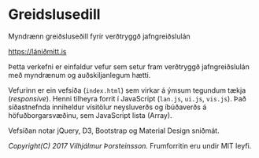 # Greidslusedill
Myndrænn greiðsluseðill fyrir verðtryggð jafngreiðslulán

<https://lániðmitt.is>

Þetta verkefni er einfaldur vefur sem setur fram verðtryggð jafngreiðslulán
með myndrænum og auðskiljanlegum hætti.

Vefurinn er ein vefsíða (`index.html`) sem virkar á ýmsum tegundum tækja
(*responsive*). Henni tilheyra forrit í JavaScript (`lan.js`, `ui.js`, `vis.js`).
Það síðastnefnda inniheldur vísitölur neysluverðs og íbúðaverðs á höfuðborgarsvæðinu,
sem JavaScript lista (Array).

Vefsíðan notar jQuery, D3, Bootstrap og Material Design sniðmát.

*Copyright(C) 2017 Vilhjálmur Þorsteinsson.*
Frumforritin eru undir MIT leyfi.
